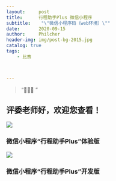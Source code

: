```yaml
---
layout:     post
title:      行程助手Plus 微信小程序
subtitle:    "\"微信小程序码（web环境）\""
date:       2020-09-15
author:     Philcher
header-img: img/post-bg-2015.jpg
catalog: true
tags:
    - 比赛



---
```


> “🙉🙉🙉 ”

## 评委老师好，欢迎您查看！

![](https://cdn.jsdelivr.net/gh/sxh1214/pic_room/img/行程助手Plus体验版.jpg)
###                                                                                                      微信小程序“行程助手Plus”体验版
![](https://i.loli.net/2020/09/15/PRqJYLlVXHd7h1t.jpg)

###                                                                                                         微信小程序“行程助手Plus”开发版